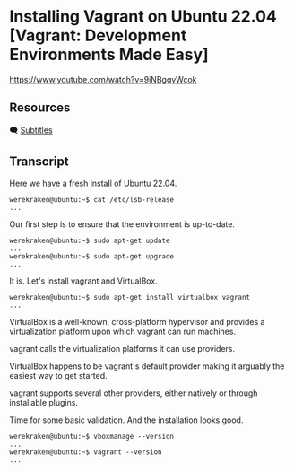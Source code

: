 # Installing Vagrant on Ubuntu 22.04 [Vagrant: Development Environments Made Easy]

https://www.youtube.com/watch?v=9iNBgqvWcok

## Resources

🗨 [Subtitles](subtitles.srt)

## Transcript

Here we have a fresh install of Ubuntu 22.04.
```
werekraken@ubuntu:~$ cat /etc/lsb-release
...
```

Our first step is to ensure that the environment is up-to-date.
```
werekraken@ubuntu:~$ sudo apt-get update
...
werekraken@ubuntu:~$ sudo apt-get upgrade
...
```

It is. Let's install vagrant and VirtualBox.
```
werekraken@ubuntu:~$ sudo apt-get install virtualbox vagrant
...
```

VirtualBox is a well-known, cross-platform hypervisor and provides a virtualization platform upon which vagrant can run machines.

vagrant calls the virtualization platforms it can use providers.

VirtualBox happens to be vagrant's default provider making it arguably the easiest way to get started.

vagrant supports several other providers, either natively or through installable plugins.

Time for some basic validation. And the installation looks good.
```
werekraken@ubuntu:~$ vboxmanage --version
...
werekraken@ubuntu:~$ vagrant --version
...
```

